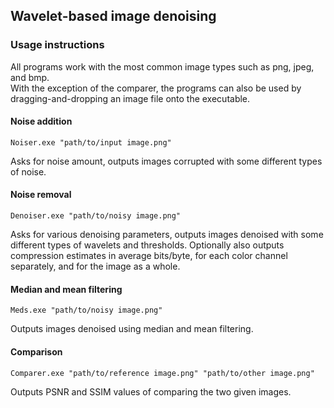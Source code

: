 ## Wavelet-based image denoising

### Usage instructions
All programs work with the most common image types such as png, jpeg, and bmp.  
With the exception of the comparer, the programs can also be used by dragging-and-dropping an image file onto the executable.

#### Noise addition
    Noiser.exe "path/to/input image.png"
Asks for noise amount, outputs images corrupted with some different types of noise.

#### Noise removal
    Denoiser.exe "path/to/noisy image.png"
Asks for various denoising parameters, outputs images denoised with some different types of wavelets and thresholds. Optionally also outputs compression estimates in average bits/byte, for each color channel separately, and for the image as a whole.

#### Median and mean filtering
    Meds.exe "path/to/noisy image.png"
Outputs images denoised using median and mean filtering.

#### Comparison
    Comparer.exe "path/to/reference image.png" "path/to/other image.png"
Outputs PSNR and SSIM values of comparing the two given images.
